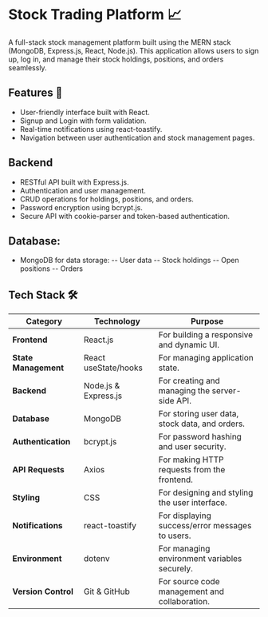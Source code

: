# Stock Trading Platform  📈

A full-stack stock management platform built using the MERN stack (MongoDB, Express.js, React, Node.js). This application allows users to sign up, log in, and manage their stock holdings, positions, and orders seamlessly.


## Features 🚀

- User-friendly interface built with React.
- Signup and Login with form validation.
- Real-time notifications using react-toastify.
- Navigation between user authentication and stock management pages.

## Backend

- RESTful API built with Express.js.
- Authentication and user management.
- CRUD operations for holdings, positions, and orders.
- Password encryption using bcrypt.js.
- Secure API with cookie-parser and token-based authentication.

## Database:

- MongoDB for data storage:
-- User data
-- Stock holdings
-- Open positions
-- Orders

## Tech Stack 🛠️

| **Category**      | **Technology**       | **Purpose**                                |
|-------------------|----------------------|--------------------------------------------|
| **Frontend**      | React.js            | For building a responsive and dynamic UI.  |
| **State Management** | React useState/hooks | For managing application state.            |
| **Backend**       | Node.js & Express.js | For creating and managing the server-side API. |
| **Database**      | MongoDB             | For storing user data, stock data, and orders. |
| **Authentication**| bcrypt.js           | For password hashing and user security.    |
| **API Requests**  | Axios               | For making HTTP requests from the frontend. |
| **Styling**       | CSS                 | For designing and styling the user interface. |
| **Notifications** | react-toastify      | For displaying success/error messages to users. |
| **Environment**   | dotenv              | For managing environment variables securely. |
| **Version Control** | Git & GitHub       | For source code management and collaboration. |
